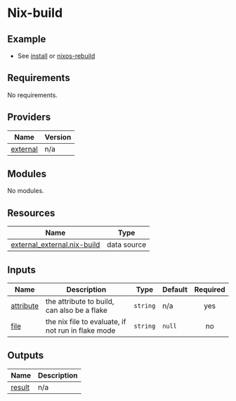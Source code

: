 # Nix-build

## Example

- See [install](install.md) or [nixos-rebuild](nixos-rebuild.md)

## Requirements

No requirements.

## Providers

| Name                                                            | Version |
| --------------------------------------------------------------- | ------- |
| <a name="provider_external"></a> [external](#provider_external) | n/a     |

## Modules

No modules.

## Resources

| Name                                                                                                                        | Type        |
| --------------------------------------------------------------------------------------------------------------------------- | ----------- |
| [external_external.nix-build](https://registry.terraform.io/providers/hashicorp/external/latest/docs/data-sources/external) | data source |

## Inputs

| Name                                                         | Description                                        | Type     | Default | Required |
| ------------------------------------------------------------ | -------------------------------------------------- | -------- | ------- | :------: |
| <a name="input_attribute"></a> [attribute](#input_attribute) | the attribute to build, can also be a flake        | `string` | n/a     |   yes    |
| <a name="input_file"></a> [file](#input_file)                | the nix file to evaluate, if not run in flake mode | `string` | `null`  |    no    |

## Outputs

| Name                                                  | Description |
| ----------------------------------------------------- | ----------- |
| <a name="output_result"></a> [result](#output_result) | n/a         |

<!-- END_TF_DOCS -->
